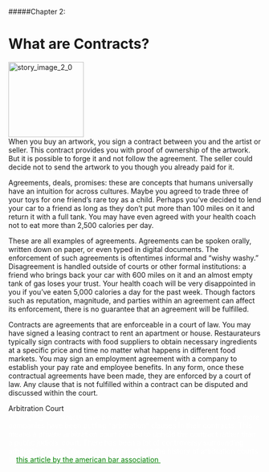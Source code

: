 #####Chapter 2:

# What are Contracts?

<ContentWrapp>
  <div class="imgContainer">
    <img alt="story_image_2_0" src="/images/chapter/man.svg" width="150px" height="150px">
  </div>

  <div class="itemsContainer">
    <div class="item-text">
     When you buy an artwork, you sign a contract between you and the artist or seller. This contract provides you with proof of ownership of the artwork. But it is possible to forge it and not follow the agreement. The seller could decide not to send the artwork to you though you already paid for it.
    </div>
  </div>
</ContentWrapp>

Agreements, deals, promises: these are concepts that humans universally have an intuition for across cultures. Maybe you agreed to trade three of your toys for one friend’s rare toy as a child. Perhaps you’ve decided to lend your car to a friend as long as they don’t put more than 100 miles on it and return it with a full tank. You may have even agreed with your health coach not to eat more than 2,500 calories per day.

These are all examples of agreements. Agreements can be spoken orally, written down on paper, or even typed in digital documents. The enforcement of such agreements is oftentimes informal and “wishy washy.” Disagreement is handled outside of courts or other formal institutions: a friend who brings back your car with 600 miles on it and an almost empty tank of gas loses your trust. Your health coach will be very disappointed in you if you’ve eaten 5,000 calories a day for the past week. Though factors such as reputation, magnitude, and parties within an agreement can affect its enforcement, there is no guarantee that an agreement will be fulfilled.

Contracts are agreements that are enforceable in a court of law. You may have signed a leasing contract to rent an apartment or house. Restaurateurs typically sign contracts with food suppliers to obtain necessary ingredients at a specific price and time no matter what happens in different food markets. You may sign an employment agreement with a company to establish your pay rate and employee benefits. In any form, once these contractual agreements have been made, they are enforced by a court of law. Any clause that is not fulfilled within a contract can be disputed and discussed within the court.

<MissionContainer>
  <div className="title">Arbitration Court</div>
    <div style="color:white">
    In fact, legal contracts have become so notoriously difficult to enforce more companies have been putting "arbitration" clauses in their contracts. This means a private arbitration court is used to uphold the contract rather than a public judicial court. There has been a lot of controversy surrounding arbitration courts. You can read more about the history of arbitration courts in <a style="color:green" href="https://www.americanbar.org/groups/tort_trial_insurance_practice/publications/the_brief/2018-19/summer/a-brief-history-arbitration/"> this article by the american bar association </a>.
    </div>
</MissionContainer>
